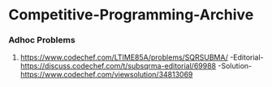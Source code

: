 # Competitive-Programming-Archive

### Adhoc Problems
1. https://www.codechef.com/LTIME85A/problems/SQRSUBMA/ -Editorial- https://discuss.codechef.com/t/subsqrma-editorial/69988 -Solution- https://www.codechef.com/viewsolution/34813069
